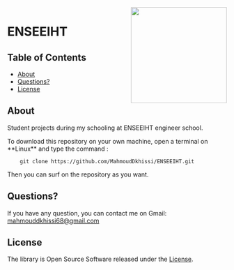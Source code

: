 <div class="logo"><img src="logo.png" width="220px" align="right"></div>

# ENSEEIHT				

## Table of Contents

- [About](#about)
- [Questions?](#questions)
- [License](#license)

## About

<p>Student projects during my schooling at ENSEEIHT engineer school.</p>
To download this repository on your own machine, open a terminal on **Linux** and type
the command :
        
        git clone https://github.com/MahmoudDkhissi/ENSEEIHT.git

Then you can surf on the repository as you want.

## Questions?

If you have any question, you can contact me on Gmail: mahmouddkhissi68@gmail.com

## License

The library is Open Source Software released under the [License](LICENSE.txt).
